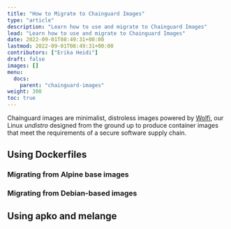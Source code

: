 ```yaml
---
title: "How to Migrate to Chainguard Images"
type: "article"
description: "Learn how to use and migrate to Chainguard Images"
lead: "Learn how to use and migrate to Chainguard Images"
date: 2022-09-01T08:49:31+00:00
lastmod: 2022-09-01T08:49:31+00:00
contributors: ["Erika Heidi"]
draft: false
images: []
menu:
  docs:
    parent: "chainguard-images"
weight: 300
toc: true
---
```


Chainguard images are minimalist, distroless images powered by [Wolfi](/open-source/wolfi/getting-started-with-wolfi), our Linux _undistro_ designed from the ground up to produce container images that meet the requirements of a secure software supply chain.

## Using Dockerfiles

### Migrating from Alpine base images

### Migrating from Debian-based images

## Using apko and melange
